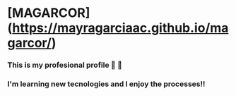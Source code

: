 # [MAGARCOR] (https://mayragarciaac.github.io/magarcor/)

### This is my profesional profile :space_invader: :unicorn: 
### I'm learning new tecnologies and I enjoy the processes!!
